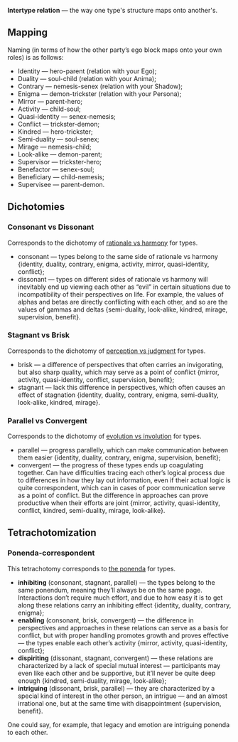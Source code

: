 **Intertype relation** — the way one type's structure maps onto another's.

## Mapping

Naming (in terms of how the other party’s ego block maps onto your own roles) is as follows:

- Identity — hero-parent (relation with your Ego);
- Duality — soul-child (relation with your Anima);
- Contrary — nemesis-senex (relation with your Shadow);
- Enigma — demon-trickster (relation with your Persona);
- Mirror — parent-hero;
- Activity — child-soul;
- Quasi-identity — senex-nemesis;
- Conflict — trickster-demon;
- Kindred — hero-trickster;
- Semi-duality — soul-senex;
- Mirage — nemesis-child;
- Look-alike — demon-parent;
- Supervisor — trickster-hero;
- Benefactor — senex-soul;
- Beneficiary — child-nemesis;
- Supervisee — parent-demon.

## Dichotomies

### Consonant vs Dissonant

Corresponds to the dichotomy of [rationale vs harmony](https://your-trickster.github.io/dichotomies#rationale-democratic-vs-harmony-aristocratic) for types.

- consonant — types belong to the same side of rationale vs harmony {identity, duality, contrary, enigma, activity, mirror, quasi-identity, conflict};
- dissonant — types on different sides of rationale vs harmony will inevitably end up viewing each other as “evil” in certain situations due to incompatibility of their perspectives on life. For example, the values of alphas and betas are directly conflicting with each other, and so are the values of gammas and deltas {semi-duality, look-alike, kindred, mirage, supervision, benefit}.

### Stagnant vs Brisk

Corresponds to the dichotomy of [perception vs judgment](https://your-trickster.github.io/dichotomies#judgment-rational-vs-perception-irrational) for types.

- brisk — a difference of perspectives that often carries an invigorating, but also sharp quality, which may serve as a point of conflict {mirror, activity, quasi-identity, conflict, supervision, benefit};
- stagnant — lack this difference in perspectives, which often causes an effect of stagnation {identity, duality, contrary, enigma, semi-duality, look-alike, kindred, mirage}.

### Parallel vs Convergent

Corresponds to the dichotomy of [evolution vs involution](https://your-trickster.github.io/dichotomies#evolution-vs-involution) for types.

- parallel — progress parallelly, which can make communication between them easier {identity, duality, contrary, enigma, supervision, benefit};
- convergent — the progress of these types ends up coagulating together. Can have difficulties tracing each other’s logical process due to differences in how they lay out information, even if their actual logic is quite correspondent, which can in cases of poor communication serve as a point of conflict. But the difference in approaches can prove productive when their efforts are joint {mirror, activity, quasi-identity, conflict, kindred, semi-duality, mirage, look-alike}.

## Tetrachotomization

### Ponenda-correspondent

This tetrachotomy corresponds to [the ponenda](https://your-trickster.github.io/tetrachotomies#ponenda) for types.

- **inhibiting** (consonant, stagnant, parallel) — the types belong to the same ponendum, meaning they’ll always be on the same page. Interactions don’t require much effort, and due to how easy it is to get along these relations carry an inhibiting effect {identity, duality, contrary, enigma};
- **enabling** (consonant, brisk, convergent) — the difference in perspectives and approaches in these relations can serve as a basis for conflict, but with proper handling promotes growth and proves effective — the types enable each other’s activity {mirror, activity, quasi-identity, conflict};
- **dispiriting** (dissonant, stagnant, convergent) — these relations are characterized by a lack of special mutual interest — participants may even like each other and be supportive, but it’ll never be quite deep enough {kindred, semi-duality, mirage, look-alike};
- **intriguing** (dissonant, brisk, parallel) — they are characterized by a special kind of interest in the other person, an intrigue — and an almost irrational one, but at the same time with disappointment {supervision, benefit}.

One could say, for example, that legacy and emotion are intriguing ponenda to each other.
